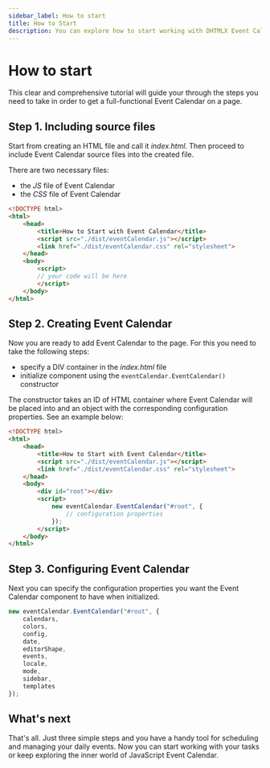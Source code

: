 ```yaml
---
sidebar_label: How to start
title: How to Start
description: You can explore how to start working with DHTMLX Event Calendar in the documentation of the DHTMLX JavaScript Event Calendar library. Browse developer guides and API reference, try out code examples and live demos, and download a free 30-day evaluation version of DHTMLX Event Calendar.
---
```


# How to start

This clear and comprehensive tutorial will guide your through the steps you need to take in order to get a full-functional Event Calendar on a page.

## Step 1. Including source files

Start from creating an HTML file and call it *index.html*. Then proceed to include Event Calendar source files into the created file.

There are two necessary files:

- the *JS* file of Event Calendar
- the *CSS* file of Event Calendar

~~~html {5-6} title="index.html"
<!DOCTYPE html>
<html>
	<head>
		<title>How to Start with Event Calendar</title>
		<script src="./dist/eventCalendar.js"></script>   
		<link href="./dist/eventCalendar.css" rel="stylesheet">
	</head>
	<body>
		<script>
		// your code will be here
		</script>
	</body>
</html>
~~~

## Step 2. Creating Event Calendar

Now you are ready to add Event Calendar to the page. For this you need to take the following steps:

- specify a DIV container in the *index.html* file
- initialize component using the `eventCalendar.EventCalendar()` constructor

The constructor takes an ID of HTML container where Event Calendar will be placed into and an object with the corresponding configuration properties. See an example below:

~~~html {9,11-13} title="index.html"
<!DOCTYPE html>
<html>
	<head>
		<title>How to Start with Event Calendar</title>
		<script src="./dist/eventCalendar.js"></script>   
		<link href="./dist/eventCalendar.css" rel="stylesheet">  
	</head>
	<body>
		<div id="root"></div>
		<script>
			new eventCalendar.EventCalendar("#root", {
				// configuration properties
			});
		</script>
	</body>
</html>
~~~

## Step 3. Configuring Event Calendar

Next you can specify the configuration properties you want the Event Calendar component to have when initialized.

~~~jsx {2-11}
new eventCalendar.EventCalendar("#root", {
	calendars,
	colors,
	config,
	date,
	editorShape,
	events,
	locale,
	mode,
	sidebar,
	templates
});
~~~

## What's next

That's all. Just three simple steps and you have a handy tool for scheduling and managing your daily events. Now you can start working with your tasks or keep exploring the inner world of JavaScript Event Calendar.

